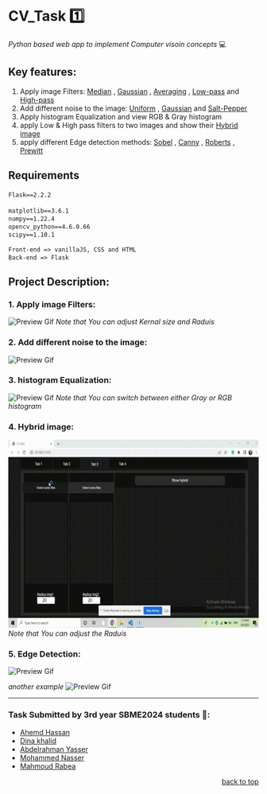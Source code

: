 <div id = 'top'></div>

# CV_Task 1️⃣
*Python based web app to implement Computer visoin concepts* 💻

## Key features:

1. Apply image Filters: [Median](https://en.wikipedia.org/wiki/Median_filter#:~:text=The%20median%20filter%20is%20a,edge%20detection%20on%20an%20image) , [Gaussian](https://en.wikipedia.org/wiki/Gaussian_filter#:~:text=In%20electronics%20and%20signal%20processing,would%20have%20infinite%20impulse%20response) , [Averaging](https://en.wikipedia.org/wiki/Geometric_mean_filter) , [Low-pass](https://www.l3harrisgeospatial.com/docs/lowpassfilter.html#:~:text=A%20low%20pass%20filter%20is,reducing%20the%20high%20frequency%20information) and [High-pass](https://www.l3harrisgeospatial.com/docs/highpassfilter.html#:~:text=A%20high%20pass%20filter%20is,reducing%20the%20low%20frequency%20information) 
2. Add different noise to the image: [Uniform](https://en.wikipedia.org/wiki/Image_noise#Quantization_noise_(uniform_noise)) , [Gaussian](https://en.wikipedia.org/wiki/Image_noise#Gaussian_noise) and [Salt-Pepper](https://en.wikipedia.org/wiki/Image_noise#Salt-and-pepper_noise)    
3. Apply histogram Equalization and view RGB & Gray histogram 
4. apply Low & High pass filters to two images and show their [Hybrid image](https://en.wikipedia.org/wiki/Hybrid_image)
5. apply different Edge detection methods: [Sobel](https://homepages.inf.ed.ac.uk/rbf/HIPR2/sobel.htm) , [Canny](https://homepages.inf.ed.ac.uk/rbf/HIPR2/canny.htm) , [Roberts](https://homepages.inf.ed.ac.uk/rbf/HIPR2/roberts.htm) , [Prewitt](https://homepages.inf.ed.ac.uk/rbf/HIPR2/prewitt.htm)

## Requirements
```
Flask==2.2.2

matplotlib==3.6.1
numpy==1.22.4
opencv_python==4.6.0.66
scipy==1.10.1

```
```
Front-end => vanillaJS, CSS and HTML
Back-end => Flask
```

## Project Description:

### 1. Apply image Filters:


![Preview Gif](/snaps/Filters.gif)
*Note that You can adjust Kernal size and Raduis* 


### 2. Add different noise to the image:

![Preview Gif](/snaps/Noise.gif)

### 3. histogram Equalization:

![Preview Gif](/snaps/Tab2.gif)
*Note that You can switch between either Gray or RGB histogram* 


### 4. Hybrid image:

![Preview Gif](/snaps/Hybrid.gif)
*Note that You can adjust the Raduis* 


### 5. Edge Detection:

![Preview Gif](/snaps/ex1edge.gif)

*another example*
![Preview Gif](/snaps/ex2edge.gif)
_____________________
### Task Submitted by 3rd year SBME2024 students 💉:
* [Ahemd Hassan](https://github.com/ahmedhassan187) 
* [Dina khalid](https://github.com/dina-khalid) 
* [Abdelrahman Yasser](https://github.com/Abdelrhman012)
* [Mohammed Nasser](https://github.com/MohamedNasser8) 
* [Mahmoud Rabea](https://github.com/MahmoudRabea13) 

<p align="right"><a href="#top">back to top</a></p>
